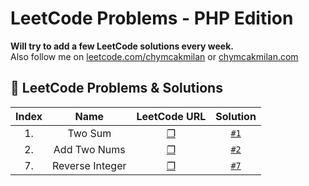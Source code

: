 # LeetCode Problems - PHP Edition
**Will try to add a few LeetCode solutions every week.**   
Also follow me on [leetcode.com/chymcakmilan](https://leetcode.com/chymcakmilan/) or [chymcakmilan.com](https://chymcakmilan.com)

## 📝 LeetCode Problems & Solutions

| Index | Name | LeetCode URL | Solution |
| :---: |:----:|:------------:|:--------:|
| 1. | Two Sum | [❐](https://leetcode.com/problems/two-sum/) | [`#1`](../main/Solutions/1.md) |
| 2. | Add Two Nums | [❐](https://leetcode.com/problems/add-two-numbers/) | [`#2`](../main/Solutions/2.md)  |
| 7. | Reverse Integer | [❐](https://leetcode.com/problems/reverse-integer/) | [`#7`](../main/Solutions/7.md)  |
